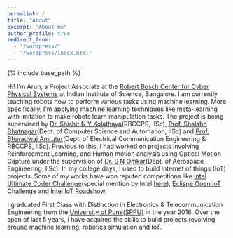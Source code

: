 ```yaml
---
permalink: /
title: "About"
excerpt: "About me"
author_profile: true
redirect_from: 
  - "/wordpress/"
  - "/wordpress/index.html"
---
```


{% include base_path %}

Hi! I’m Arun, a Project Associate at the [Robert Bosch Center for Cyber Physical Systems](http://rbccps.org) at Indian Institute of Science, Bangalore. I am currently teaching robots how to perform various tasks using machine learning. More specifically, I'm applying machine learning techniques like meta-learning with imitation to make robots learn manipulation tasks. The project is being supervised by [Dr. Shishir N Y Kolathaya](https://shishirny.github.io/)(RBCCPS, IISc), [Prof. Shalabh Bhatnagar](https://drona.csa.iisc.ac.in/~shalabh/)(Dept. of Computer Science and Automation, IISc) and [Prof. Bharadwaj Amrutur](http://www.cense.iisc.ac.in/bharadwaj-amrutur)(Dept. of Electrical Communication Engineering & RBCCPS, IISc). Previous to this, I had worked on projects involving Reinforcement Learning, and Human motion analysis using Optical Motion Capture under the supervision of [Dr. S N Omkar](http://www.aero.iisc.ernet.in/people/s-n-omkar/)(Dept. of Aerospace Engineering, IISc). In my college days, I used to build internet of things (IoT) projects. Some of my works have won reputed competitions like [Intel Ultimate Coder Challenge](https://www.youtube.com/watch?v=yKi9sdrSmiA)(special mention by Intel [here](https://www.youtube.com/watch?v=jJBsjNRlVZI)), [Eclispe Open IoT Challenge](https://www.eclipse.org/org/press-release/20160310_iotchallenge_winners2016.php) and [Intel IoT Roadshow](https://drive.google.com/file/d/0ByuvNaTkATl-MUlRWnh4Nl9uaVE/view?usp=sharing). 


I graduated First Class with Distinction in Electronics & Telecommunication Engineering from the [University of Pune(SPPU)](http://www.unipune.ac.in/) in the year 2016. Over the span of last 5 years, I have acquired the skills to build projects revolving around machine learning, robotics simulation and IoT.
